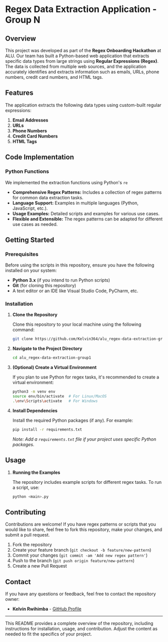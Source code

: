 # Regex Data Extraction Application - Group N

## Overview

This project was developed as part of the **Regex Onboarding Hackathon** at ALU. Our team has built a Python-based web application that extracts specific data types from large strings using **Regular Expressions (Regex)**. The data is collected from multiple web sources, and the application accurately identifies and extracts information such as emails, URLs, phone numbers, credit card numbers, and HTML tags.

## Features

The application extracts the following data types using custom-built regular expressions:

1. **Email Addresses**
2. **URLs**
3. **Phone Numbers**
4. **Credit Card Numbers**
5. **HTML Tags**

## Code Implementation

### Python Functions

We implemented the extraction functions using Python's `re` 

- **Comprehensive Regex Patterns:** Includes a collection of regex patterns for common data extraction tasks.
- **Language Support:** Examples in multiple languages (Python, JavaScript, etc.).
- **Usage Examples:** Detailed scripts and examples for various use cases.
- **Flexible and Extensible:** The regex patterns can be adapted for different use cases as needed.

## Getting Started

### Prerequisites

Before using the scripts in this repository, ensure you have the following installed on your system:

- **Python 3.x** (if you intend to run Python scripts)
- **Git** (for cloning this repository)
- A text editor or an IDE like Visual Studio Code, PyCharm, etc.

### Installation

1. **Clone the Repository**

   Clone this repository to your local machine using the following command:

   ```bash
   git clone https://github.com/Kelvin364/alu_regex-data-extraction-group1.git
   ```

2. **Navigate to the Project Directory**

   ```bash
   cd alu_regex-data-extraction-group1
   ```

3. **(Optional) Create a Virtual Environment**

   If you plan to use Python for regex tasks, it's recommended to create a virtual environment:

   ```bash
   python3 -m venv env
   source env/bin/activate  # For Linux/MacOS
   .\env\Scripts\activate   # For Windows
   ```

4. **Install Dependencies**

   Install the required Python packages (if any). For example:

   ```bash
   pip install -r requirements.txt
   ```

   *Note: Add a `requirements.txt` file if your project uses specific Python packages.*

## Usage

1. **Running the Examples**

   The repository includes example scripts for different regex tasks. To run a script, use:

   ```bash
   python <main>.py
   ```
## Contributing

Contributions are welcome! If you have regex patterns or scripts that you would like to share, feel free to fork this repository, make your changes, and submit a pull request.

1. Fork the repository
2. Create your feature branch (`git checkout -b feature/new-pattern`)
3. Commit your changes (`git commit -am 'Add new regex pattern'`)
4. Push to the branch (`git push origin feature/new-pattern`)
5. Create a new Pull Request


## Contact

If you have any questions or feedback, feel free to contact the repository owner:

- **Kelvin Rwihimba** - [GitHub Profile](https://github.com/Kelvin364)

---

This README provides a complete overview of the repository, including instructions for installation, usage, and contribution. Adjust the content as needed to fit the specifics of your project.